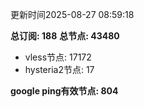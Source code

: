 更新时间2025-08-27 08:59:18

**总订阅: 188**
**总节点: 43480**
- vless节点: 17172
- hysteria2节点: 17

**google ping有效节点: 804**
